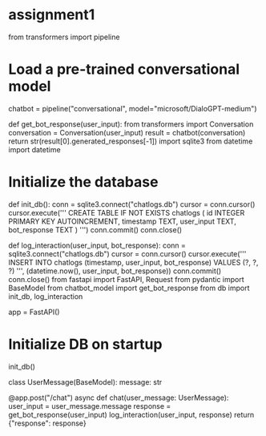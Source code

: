 # assignment1
from transformers import pipeline

# Load a pre-trained conversational model
chatbot = pipeline("conversational", model="microsoft/DialoGPT-medium")

def get_bot_response(user_input):
    from transformers import Conversation
    conversation = Conversation(user_input)
    result = chatbot(conversation)
    return str(result[0].generated_responses[-1])
import sqlite3
from datetime import datetime

# Initialize the database
def init_db():
    conn = sqlite3.connect("chatlogs.db")
    cursor = conn.cursor()
    cursor.execute('''
        CREATE TABLE IF NOT EXISTS chatlogs (
            id INTEGER PRIMARY KEY AUTOINCREMENT,
            timestamp TEXT,
            user_input TEXT,
            bot_response TEXT
        )
    ''')
    conn.commit()
    conn.close()

def log_interaction(user_input, bot_response):
    conn = sqlite3.connect("chatlogs.db")
    cursor = conn.cursor()
    cursor.execute('''
        INSERT INTO chatlogs (timestamp, user_input, bot_response)
        VALUES (?, ?, ?)
    ''', (datetime.now(), user_input, bot_response))
    conn.commit()
    conn.close()
from fastapi import FastAPI, Request
from pydantic import BaseModel
from chatbot_model import get_bot_response
from db import init_db, log_interaction

app = FastAPI()

# Initialize DB on startup
init_db()

class UserMessage(BaseModel):
    message: str

@app.post("/chat")
async def chat(user_message: UserMessage):
    user_input = user_message.message
    response = get_bot_response(user_input)
    log_interaction(user_input, response)
    return {"response": response}
